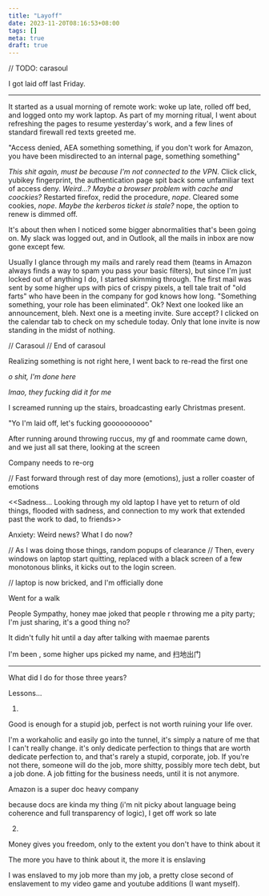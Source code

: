 ```yaml
---
title: "Layoff"
date: 2023-11-20T08:16:53+08:00
tags: []
meta: true
draft: true
---
```


// TODO: carasoul

I got laid off last Friday. 

---

It started as a usual morning of remote work: woke up late, rolled off bed, and logged onto my work laptop. As part of my morning ritual, I went about refreshing the pages to resume yesterday's work, and a few lines of standard firewall red texts greeted me.

"Access denied, AEA something something, if you don't work for Amazon, you have been misdirected to an internal page, something something"

*This shit again, must be because I'm not connected to the VPN*. Click click, yubikey fingerprint, the authentication page spit back some unfamiliar text of access deny.
*Weird...? Maybe a browser problem with cache and coockies?*  Restarted firefox, redid the procedure, *nope*. Cleared some cookies, *nope*. 
*Maybe the kerberos ticket is stale?* nope, the option to renew is dimmed off.

It's about then when I noticed some bigger abnormalities that's been going on. My slack was logged out, and in Outlook, all the mails in inbox are now gone except few.

<Clean inbox>

Usually I glance through my mails and rarely read them (teams in Amazon always finds a way to spam you pass your basic filters), but since I'm just locked out of anything I do, I started skimming through. The first mail was sent by some higher ups with pics of crispy pixels, a tell tale trait of "old farts" who have been in the company for god knows how long. "Something something, your role has been eliminated". Ok? Next one looked like an announcement, bleh. Next one is a meeting invite. Sure accept? I clicked on the calendar tab to check on my schedule today. Only that lone invite is now standing in the midst of nothing.

// Carasoul
<Layoff mail>
<Calendar>
// End of carasoul

Realizing something is not right here, I went back to re-read the first one

*o shit, I'm done here*

*lmao, they fucking did it for me*

I screamed running up the stairs, broadcasting early Christmas present.

"Yo I'm laid off, let's fucking goooooooooo"

After running around throwing ruccus, my gf and roommate came down, and we just all sat there, looking at the screen

<Doodle>

Company needs to re-org

// Fast forward through rest of day more (emotions), just a roller coaster of emotions

<<Sadness... Looking through my old laptop I have yet to return of old things, flooded with sadness, and connection to my work that extended past the work to dad, to friends>>

Anxiety:
Weird news? What I do now?

// As I was doing those things, random popups of clearance 
// Then, every windows on laptop start quitting, replaced with a black screen of a few monotonous blinks, it kicks out to the login screen.

// laptop is now bricked, and I'm officially done

Went for a walk 


People Sympathy, honey mae joked that people r throwing me a pity party; I'm just sharing, it's a good thing no?

It didn't fully hit until a day after talking with maemae parents

I'm been , some higher ups picked my name, and 扫地出门

---

What did I do for those three years?


Lessons...


1. 
Good is enough for a stupid job, perfect is not worth ruining your life over. 

I'm a workaholic and easily go into the tunnel, it's simply a nature of me that I can't really change. it's only dedicate perfection to things that are worth dedicate perfection to, and that's rarely a stupid, corporate, job. If you're not there, someone will do the job, more shitty, possibly more tech debt, but a job done. A job fitting for the business needs, until it is not anymore.

Amazon is a super doc heavy company

because docs are kinda my thing (i'm nit picky about language being coherence and full transparency of logic), I get off work so late

2. 

Money gives you freedom, only to the extent you don't have to think about it

The more you have to think about it, the more it is enslaving 

I was enslaved to my job more than my job, a pretty close second of enslavement to my video game and youtube additions (I want myself).

